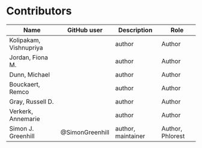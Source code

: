 # Contributors

Name                           | GitHub user | Description | Role
---                            | ---         | --- | ---
Kolipakam, Vishnupriya         |  | author | Author
Jordan, Fiona M.               |  | author | Author
Dunn, Michael                  |  | author | Author
Bouckaert, Remco               |  | author | Author
Gray, Russell D.               |  | author | Author
Verkerk, Annemarie             |  | author | Author
Simon J. Greenhill             | @SimonGreenhill | author, maintainer | Author, Phlorest
